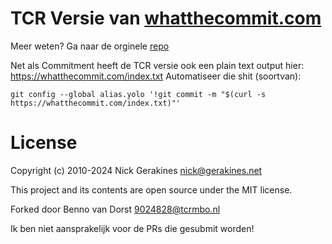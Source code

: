 # TCR Versie van [whatthecommit.com](https://whatthecommit.com/)

Meer weten? Ga naar de orginele [repo](https://github.com/ngerakines/commitment)

Net als Commitment heeft de TCR versie ook een plain text output hier: https://whatthecommit.com/index.txt
Automatiseer die shit (soortvan):

```
git config --global alias.yolo '!git commit -m "$(curl -s https://whatthecommit.com/index.txt)"'
```

# License

Copyright (c) 2010-2024 Nick Gerakines <nick@gerakines.net>

This project and its contents are open source under the MIT license.

Forked door Benno van Dorst <9024828@tcrmbo.nl>

Ik ben niet aansprakelijk voor de PRs die gesubmit worden!
